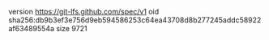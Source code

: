version https://git-lfs.github.com/spec/v1
oid sha256:db9b3ef3e756d9eb594586253c64ea43708d8b277245addc58922af63489554a
size 9721
